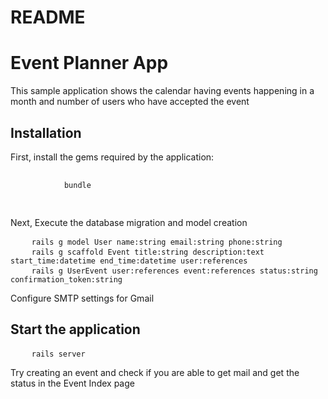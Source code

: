 # README

<h1>Event Planner App</h1>
<p>This sample application shows the calendar having events happening in a month and number of users who have accepted the event</p>
<h2>Installation</h2>
<p>
	First, install the gems required by the application:
	<pre>
		<code>
			bundle
		</code>
	</pre>
</p>
<p>Next, Execute the database migration and model creation</p>
<pre>
	<code>rails g model User name:string email:string phone:string</code>
	<code>rails g scaffold Event title:string description:text start_time:datetime end_time:datetime user:references </code>
	<code>rails g UserEvent user:references event:references status:string confirmation_token:string </code>
</pre>
<p>Configure SMTP settings for Gmail</p>
<h2>Start the application</h2>
<pre>
	<code>rails server</code>
</pre>
<p>Try creating an event and check if you are able to get mail and get the status in the Event Index page</p>

